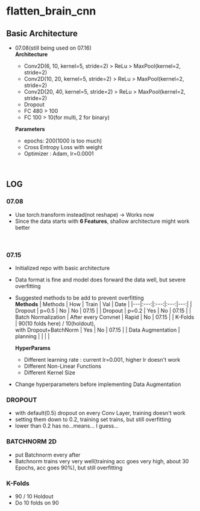 # flatten_brain_cnn

## Basic Architecture
+ 07.08(still being used on 07.16)<br>
    **Architecture**
    + Conv2D(6,  10, kernel=5, stride=2) > ReLu > MaxPool(kernel=2, stride=2)
    + Conv2D(10, 20, kernel=5, stride=2) > ReLu > MaxPool(kernel=2, stride=2)
    + Conv2D(20, 40, kernel=5, stride=2) > ReLu > MaxPool(kernel=2, stride=2)
    + Dropout
    + FC 480 > 100
    + FC 100 > 10(for multi, 2 for binary)<br>

    **Parameters**
    + epochs: 200(1000 is too much)
    + Cross Entropy Loss with weight
    + Optimizer : Adam, lr=0.0001
<br>

## LOG
### 07.08
+ Use torch.transform instead(not reshape) -> Works now
+ Since the data starts with **6 Features**, shallow architecture might work better
<br>

### 07.15
+ Initialized repo with basic architecture
+ Data format is fine and model does forward the data well, but severe overfitting
+ Suggested methods to be add to prevent overfitting <br>
    **Methods**
    | Methods | How | Train | Val | Date |
    |---|:---:|:---:|:---:|---:|
    | Dropout | p=0.5 | No | No | 07.15 |
    | Dropout | p=0.2 | Yes | No | 07.15 |
    | Batch Normalization | After every Convnet | Rapid | No | 07.15 |
    | K-Folds | 90(10 folds here) / 10(holdout),<br> with Dropout+BatchNorm | Yes | No | 07.15 |
    | Data Augmentation | planning |  |  |  |
    
    **HyperParams**
    + Different learning rate : current lr=0.001, higher lr doesn't work
    + Different Non-Linear Functions
    + Different Kernel Size
    
+ Change hyperparameters before implementing Data Augmentation
    
### DROPOUT
+ with default(0.5) dropout on every Conv Layer, training doesn't work
+ setting them down to 0.2, training set trains, but still overfitting
+ lower than 0.2 has no...means... I guess...

### BATCHNORM 2D
+ put Batchnorm every after
+ Batchnorm trains very very well(training acc goes very high, about 30 Epochs, acc goes 90%), but still overfitting

### K-Folds
+ 90 / 10 Holdout
+ Do 10 folds on 90
